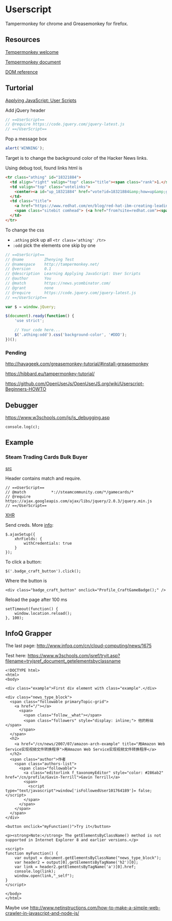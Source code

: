 # Userscript

Tampermonkey for chrome and Greasemonkey for firefox.

## Resources

[Tempermonkey welcome](https://tampermonkey.net/index.php?version=4.7&ext=dhdg&updated=true)

[Tempermonkey document](https://tampermonkey.net/documentation.php)

[DOM reference](https://devdocs.io/dom/)

## Turtorial

[Applying JavaScript: User Scripts](https://medium.freecodecamp.com/applying-javascript-user-scripts-2e505643644d)

Add jQuery header

```javascript
// ==UserScript==
// @require https://code.jquery.com/jquery-latest.js
// ==/UserScript==
```

Pop a message box

```javascript
alert('WINNING');
```

Target is to change the background color of the Hacker News links.

Using debug tool, found links html is

```html
<tr class="athing" id="18321884">
  <td align="right" valign="top" class="title"><span class="rank">1.</span></td>
  <td valign="top" class="votelinks">
    <center><a id="up_18321884" href="vote?id=18321884&amp;how=up&amp;goto=news"><div class="votearrow" title="upvote"></div></a></center>
  </td>
  <td class="title">
    <a href="https://www.redhat.com/en/blog/red-hat-ibm-creating-leading-hybrid-cloud-provider" class="storylink">IBM acquires Red Hat</a>
    <span class="sitebit comhead"> (<a href="from?site=redhat.com"><span class="sitestr">redhat.com</span></a>)</span>
  </td>
</tr>
```

To change the css

- `.athing` pick up all `<tr class='athing' /tr>`
- `:odd` pick the elements one skip by one

```javascript
// ==UserScript==
// @name         Zhenying Test
// @namespace    http://tampermonkey.net/
// @version      0.1
// @description  Learning Applying JavaScript: User Scripts
// @author       You
// @match        https://news.ycombinator.com/
// @grant        none
// @require      https://code.jquery.com/jquery-latest.js
// ==/UserScript==

var $ = window.jQuery;

$(document).ready(function() {
    'use strict';

    // Your code here...
    $('.athing:odd').css('background-color', '#DDD');
})();
```

### Pending

http://hayageek.com/greasemonkey-tutorial/#install-greasemonkey

https://hibbard.eu/tampermonkey-tutorial/

https://github.com/OpenUserJs/OpenUserJS.org/wiki/Userscript-Beginners-HOWTO

## Debugger
https://www.w3schools.com/js/js_debugging.asp

```
console.log(c);
```

## Example

### Steam Trading Cards Bulk Buyer
[src](https://bitbucket.org/Doctor_McKay/steam-trading-card-bulk-buyer/raw/tip/badgebuy.user.js)

Header contains match and require.
```
// ==UserScript==
// @match			*://steamcommunity.com/*/gamecards/*
// @require			https://ajax.googleapis.com/ajax/libs/jquery/2.0.3/jquery.min.js
// ==/UserScript==
```

[XHR](https://en.wikipedia.org/wiki/XMLHttpRequest)

Send creds. More [info](https://stackoverflow.com/questions/2054316/sending-credentials-with-cross-domain-posts):
```
$.ajaxSetup({
	xhrFields: {
		withCredentials: true
	}
});

```

To click a button:
```
$('.badge_craft_button').click();
```

Where the button is
```
<div class="badge_craft_button" onclick="Profile_CraftGameBadge();" />
```

Reload the page after 100 ms
```
setTimeout(function() {
    window.location.reload();
}, 100);
```

## InfoQ Grapper
The last page:
http://www.infoq.com/cn/cloud-computing/news/1675

Test here: https://www.w3schools.com/jsref/tryit.asp?filename=tryjsref_document_getelementsbyclassname
```
<!DOCTYPE html>
<html>
<body>

<div class="example">First div element with class="example".</div>

<div class="news_type_block">
  <span class="followable primaryTopic-grid">
    <a href="/"></a>
      <span>
        <span class="follow__what"></span>
        <span class="followers" style="display: inline;"> 他的粉丝</span>
      </span>
  </span>
  <h2>
	<a href="/cn/news/2007/07/amazon-arch-example" title="用Amazon Web Service实现视频文件转换程序">用Amazon Web Service实现视频文件转换程序</a>
  </h2>
  <span class="author">作者
    <span class="authors-list">
      <span class="followable">
        <a class="editorlink f_taxonomyEditor" style="color: #286ab2" href="/cn/profile/Gavin-Terrill">Gavin Terrill</a>
        <span>
          <script type="text/javascript">window['isFollowedUser101764189']= false;</script>
        </span>
      </span>
    </span>
  </span>
</div>
                    
<button onclick="myFunction()">Try it</button>

<p><strong>Note:</strong> The getElementsByClassName() method is not supported in Internet Explorer 8 and earlier versions.</p>

<script>
function myFunction() {
    var output = document.getElementsByClassName("news_type_block");
    var header2 = output[0].getElementsByTagName('h2')[0];
    var link = header2.getElementsByTagName('a')[0].href;
    console.log(link);
    window.open(link,"_self");
}
</script>

</body>
</html>
```

Maybe use http://www.netinstructions.com/how-to-make-a-simple-web-crawler-in-javascript-and-node-js/